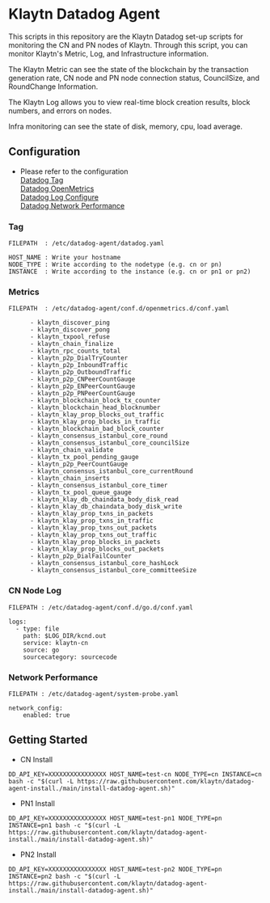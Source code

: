 # Klaytn Datadog Agent 

This scripts in this repository are the Klaytn Datadog set-up scripts for monitoring the CN and PN nodes of Klaytn.
Through this script, you can monitor Klaytn's Metric, Log, and Infrastructure information.

The Klaytn Metric can see the state of the blockchain by the transaction generation rate, CN node and PN node connection status, CouncilSize, and RoundChange Information.

The Klaytn Log allows you to view real-time block creation results, block numbers, and errors on nodes.

Infra monitoring can see the state of disk, memory, cpu, load average.

## Configuration
* Please refer to the configuration  
[Datadog Tag](https://docs.datadoghq.com/getting_started/tagging/)  
[Datadog OpenMetrics](https://docs.datadoghq.com/integrations/openmetrics/)  
[Datadog Log Configure](https://docs.datadoghq.com/getting_started/logs/)  
[Datadog Network Performance](https://docs.datadoghq.com/network_monitoring/performance/setup/?tab=agentlinux)
  
### Tag
```shell
FILEPATH  : /etc/datadog-agent/datadog.yaml

HOST_NAME : Write your hostname
NODE_TYPE : Write according to the nodetype (e.g. cn or pn)
INSTANCE  : Write according to the instance (e.g. cn or pn1 or pn2)
```
  
### Metrics
```shell
FILEPATH  : /etc/datadog-agent/conf.d/openmetrics.d/conf.yaml

      - klaytn_discover_ping
      - klaytn_discover_pong
      - klaytn_txpool_refuse
      - klaytn_chain_finalize
      - klaytn_rpc_counts_total
      - klaytn_p2p_DialTryCounter
      - klaytn_p2p_InboundTraffic
      - klaytn_p2p_OutboundTraffic
      - klaytn_p2p_CNPeerCountGauge
      - klaytn_p2p_ENPeerCountGauge
      - klaytn_p2p_PNPeerCountGauge
      - klaytn_blockchain_block_tx_counter
      - klaytn_blockchain_head_blocknumber
      - klaytn_klay_prop_blocks_out_traffic
      - klaytn_klay_prop_blocks_in_traffic
      - klaytn_blockchain_bad_block_counter
      - klaytn_consensus_istanbul_core_round
      - klaytn_consensus_istanbul_core_councilSize
      - klaytn_chain_validate
      - klaytn_tx_pool_pending_gauge
      - klaytn_p2p_PeerCountGauge
      - klaytn_consensus_istanbul_core_currentRound
      - klaytn_chain_inserts
      - klaytn_consensus_istanbul_core_timer
      - klaytn_tx_pool_queue_gauge
      - klaytn_klay_db_chaindata_body_disk_read
      - klaytn_klay_db_chaindata_body_disk_write
      - klaytn_klay_prop_txns_in_packets
      - klaytn_klay_prop_txns_in_traffic
      - klaytn_klay_prop_txns_out_packets
      - klaytn_klay_prop_txns_out_traffic
      - klaytn_klay_prop_blocks_in_packets
      - klaytn_klay_prop_blocks_out_packets
      - klaytn_p2p_DialFailCounter
      - klaytn_consensus_istanbul_core_hashLock
      - klaytn_consensus_istanbul_core_committeeSize
```

### CN Node Log
```shell
FILEPATH : /etc/datadog-agent/conf.d/go.d/conf.yaml

logs:
  - type: file
    path: $LOG_DIR/kcnd.out
    service: klaytn-cn
    source: go
    sourcecategory: sourcecode
```

### Network Performance 
```shell
FILEPATH : /etc/datadog-agent/system-probe.yaml

network_config:   
    enabled: true
```

## Getting Started 

* CN Install
```shell
DD_API_KEY=XXXXXXXXXXXXXXXX HOST_NAME=test-cn NODE_TYPE=cn INSTANCE=cn bash -c "$(curl -L https://raw.githubusercontent.com/klaytn/datadog-agent-install./main/install-datadog-agent.sh)"
```

* PN1 Install
```shell
DD_API_KEY=XXXXXXXXXXXXXXXX HOST_NAME=test-pn1 NODE_TYPE=pn INSTANCE=pn1 bash -c "$(curl -L https://raw.githubusercontent.com/klaytn/datadog-agent-install./main/install-datadog-agent.sh)"
```

* PN2 Install
```shell
DD_API_KEY=XXXXXXXXXXXXXXXX HOST_NAME=test-pn2 NODE_TYPE=pn INSTANCE=pn2 bash -c "$(curl -L https://raw.githubusercontent.com/klaytn/datadog-agent-install./main/install-datadog-agent.sh)"
```